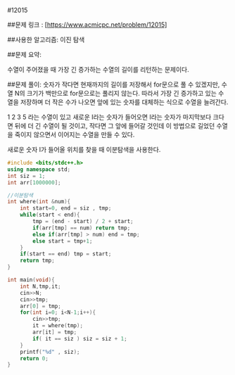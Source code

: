#12015

##문제 링크 :
[https://www.acmicpc.net/problem/12015]

##사용한 알고리즘:
이진 탐색

##문제 요약:

수열이 주어졌을 때 가장 긴 증가하는 수열의 길이를 리턴하는 문제이다.



##문제 풀이:
숫자가 작다면 현재까지의 길이를 저장해서 for문으로 풀 수 있겠지만, 수열 N의 크기가 백만으로 for문으로는 풀리지 않는다.
따라서 가장 긴 증가하고 있는 수열을 저장하며 더 작은 수가 나오면 앞에 있는 숫자를 대체하는 식으로 수열을 늘려간다.

1 2 3 5 라는 수열이 있고 새로운 I라는 숫자가 들어오면 I라는 숫자가 마지막보다 크다면 뒤에 더 긴 수열이 될 것이고, 작다면 그 앞에 들어갈 것인데 이 방법으로 길었던 수열을 죽이지 않으면서 이어지는 수열을 만들 수 있다. 

새로운 숫자 I가 들어올 위치를 찾을 때 이분탐색을 사용한다.


```cpp
#include <bits/stdc++.h>
using namespace std;
int siz = 1;
int arr[1000000];

//이분탐색
int where(int &num){
    int start=0, end = siz , tmp;
    while(start < end){
        tmp = (end - start) / 2 + start;
        if(arr[tmp] == num) return tmp;
        else if(arr[tmp] > num) end = tmp;
        else start = tmp+1;   
    }
    if(start == end) tmp = start;
    return tmp;
}

int main(void){
    int N,tmp,it;
    cin>>N;
    cin>>tmp;
    arr[0] = tmp;
    for(int i=0; i<N-1;i++){
        cin>>tmp;
        it = where(tmp);
        arr[it] = tmp;
        if( it == siz ) siz = siz + 1;
    }
    printf("%d" , siz);
    return 0;
}
```
